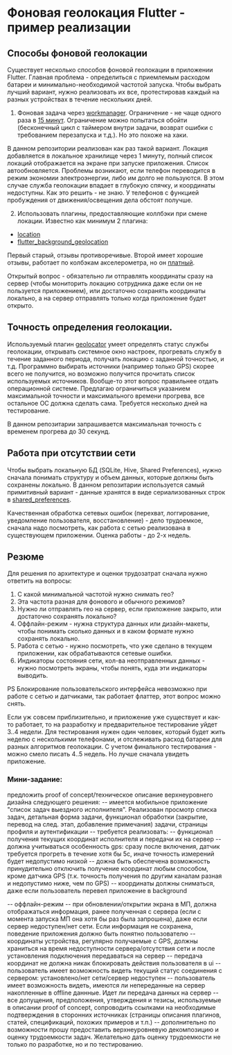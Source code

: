# Фоновая геолокация Flutter - пример реализации

## Способы фоновой геолокации

Существует несколько способов фоновой геолокации в приложении Flutter. Главная проблема - определиться с приемлемым расходом батареи и минимально-необходимой частотой запуска. Чтобы выбрать лучший вариант, нужно реализовать их все, протестировав каждый на разных устройствах в течение нескольких дней.

1) Фоновая задача через [workmanager](https://pub.dev/packages/workmanager). Ограничение - не чаще одного раза в [15 минут](https://stackoverflow.com/questions/51202905/execute-task-every-second-using-work-manager-api). Ограничение можно попытаться обойти (бесконечный цикл с таймером внутри задачи, возврат ошибки с требованием перезапуска и т.д.). Но это похоже на хаки.

В данном репозитории реализован как раз такой вариант. Локация добавляется в локальное хранилище через 1 минуту, полный список локаций отображается на экране при запуске приложения. Список автообновляется. Проблемы возникают, если телефон переводится в режим экономии электроэнергии, либо им долго не пользуются. В этом случае служба геолокации впадает в глубокую спячку, и координаты недоступны. Как это решить - не знаю. У телефонов с функцией пробуждения от движения/освещения дела обстоят получше.

2) Использовать плагины, предоставляющие коллбэки при смене локации. Известно как минимум 2 плагина:
- [location](https://pub.dev/packages/location)
- [flutter_background_geolocation](https://pub.dev/packages/flutter_background_geolocation)

Первый старый, отзывы противоречивые. Второй имеет хорошие отзывы, работает по колбэкам акселерометра, но он [платный](https://www.transistorsoft.com/shop/products/flutter-background-geolocation#plans).

Открытый вопрос - обязательно ли отправлять координаты сразу на сервер (чтобы мониторить локацию сотрудника даже если он не пользуется приложением), или достаточно сохранять координаты локально, а на сервер отправлять только когда приложение будет открыто.

## Точность определения геолокации.

Используемый плагин [geolocator](https://pub.dev/packages/geolocator) умеет определять статус службы геолокации, открывать системное окно настроек, прогревать службу в течение заданного периода, получать локацию с заданной точностью, и т.д. Программно выбирать источники (например только GPS) скорее всего не получится, но возможно получится прочитать список используемых источников. Вообще-то этот вопрос правильнее отдать операционной системе. Предлагаю ограничиться указанием максимальной точности и максимального времени прогрева, все остальное ОС должна сделать сама. Требуется несколько дней на тестирование.

В данном репозитарии запрашивается максимальная точность с временем прогрева до 30 секунд.

## Работа при отсутствии сети

Чтобы выбрать локальную БД (SQLite, Hive, Shared Preferences), нужно сначала понимать структуру и объем данных, которые должны быть сохранены локально. В данном репозитарии используется самый примитивный вариант - данные хранятся в виде сериализованных строк в [shared_preferences](https://pub.dev/packages/shared_preferences). 

Качественная обработка сетевых ошибок (перехват, логгирование, уведомление пользователя, восстановление) - дело трудоемкое, сначала надо посмотреть, как работа с сетью реализована в существующем приложении. Оценка работы - до 2-х недель.

## Резюме
Для решения по архитектуре и оценки трудозатрат сначала нужно ответить на вопросы:

1) С какой минимальной частотой нужно снимать гео?
2) Эта частота разная для фонового и обычного режимов?
3) Нужно ли отправлять гео на сервер, если приложение закрыто, или достаточно сохранять локально?
4) Оффлайн-режим - нужна структура данных или дизайн-макеты, чтобы понимать сколько данных и в каком формате нужно сохранять локально.
5) Работа с сетью - нужно посмотреть, что уже сделано в текущем приложении, как обрабатываются сетевые ошибки.
6) Индикаторы состояния сети, кол-ва неотправленных данных - нужно посмотреть экраны, чтобы понять, куда эти индикаторы выводить.

PS
Блокирование пользовательского интерфейса невозможно при работе с сетью и датчиками, так работает флаттер, этот вопрос можно снять.

Если уж совсем приблизительно, и приложение уже существует и как-то работает, то на разработку и предварительное тестирование уйдет 3..4 недели.
Для тестирования нужен один человек, который будет жить неделю с несколькими телефонами, и отслеживать расход батареи для разных алгоритмов геолокации.
С учетом финального тестирования - можно смело писать 4..5 недель. Но лучше сначала увидеть приложение.

### Мини-задание:
  предложить proof of concept/техническое описание верхнеуровнего дизайна следующего решения:
  -- имеется мобильное приложение "список задач выездного исполнителя". Реализован просмотр списка задач, детальная форма задачи, функционал обработки (закрытие, перевод на след. этап, добавление примечания) задачи, страницы профиля и аутентификации
  -- требуется реализовать:
      -- функционал получения текущих координат исполнителя и передачи их на сервер
          -- должна учитываться особенность gps: сразу после включения, датчик требуется прогреть в течение хотя бы 5с, иначе точность измерений будет недопустимо  низкой
          -- дожна быть обеспечена возможность принудительно отключить получение координат любым способом, кроме датчика GPS (т.к. точность получения по другим каналам разная и недопустимо ниже, чем по GPS)
          -- координаты должны сниматься, даже если пользователь перевел приложение в background

-- оффлайн-режим
          -- при обновлении/открытии экрана в МП, должна отображаться информация, ранее полученная с сервера (если с момента запуска МП она хотя бы раз была запрошена), даже если сервер недоступен/нет сети. Если информация не сохранена, поведение приложения должно быть понятно пользователю
          -- координаты устройства, регулярно получаемые с GPS, должны храниться на время недоступности сервера/отсутствия сети и после установления подключения передаваться на сервер
              -- передача координат не должна никак блокировать действия пользователя в ui
          -- пользователь имеет возможность видеть текущий статус соединения с сервером: установлено/нет сети/сервер недоступен
          -- пользователь имеет возможность видеть, имеются ли непереданные на сервер накопленные в offline даннные. Идет ли передача данных на сервер
  -- все допущения, предположения, утверждения и тезисы, используемые в описании proof of concept, сопроводить ссылками на необходимые подтверждения в сторонних источниках (страницы описания плагинов, статей, спецификаций, похожих примеров и т.п.)
  -- дополнительно по возможности прошу предоставить верхнеуровневую декомпозицию и оценку трудоемкости задач. Желательно дать оценку трудоемкости не только по разработке, но и по тестированию.
